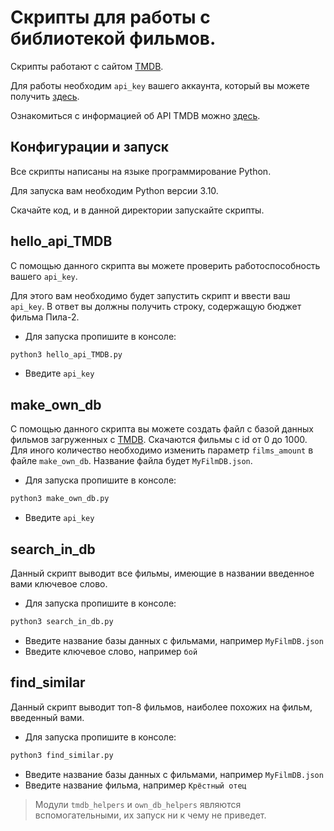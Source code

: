 # Скрипты для работы с библиотекой фильмов. 

Скрипты работают с сайтом [TMDB](https://www.themoviedb.org/).

Для работы необходим `api_key` вашего аккаунта, который вы можете получить [здесь](https://www.themoviedb.org/settings/api).

Ознакомиться с информацией об API TMDB можно [здесь](https://www.themoviedb.org/documentation/api).

## Конфигурации и запуск

Все скрипты написаны на языке программирование Python. 

Для запуска вам необходим Python версии 3.10.

Скачайте код, и в данной директории запускайте скрипты.

## hello_api_TMDB

С помощью данного скрипта вы можете проверить работоспособность вашего `api_key`.

Для этого вам необходимо будет запустить скрипт и ввести ваш `api_key`. В ответ вы должны получить строку, содержащую бюджет фильма Пила-2.

- Для запуска пропишите в консоле:
```bash
python3 hello_api_TMDB.py
```
- Введите `api_key`

## make_own_db

С помощью данного скрипта вы можете создать файл с базой данных фильмов загруженных с [TMDB](https://www.themoviedb.org/).
Скачаются фильмы с id от 0 до 1000. Для иного количество необходимо изменить параметр `films_amount` в файле `make_own_db`.
Название файла будет `MyFilmDB.json`.

- Для запуска пропишите в консоле:
```bash
python3 make_own_db.py
```
- Введите `api_key`

## search_in_db

Данный скрипт выводит все фильмы, имеющие в названии введенное вами ключевое слово.

- Для запуска пропишите в консоле:
```bash
python3 search_in_db.py
```
- Введите название базы данных с фильмами, например `MyFilmDB.json`
- Введите ключевое слово, например `бой`

## find_similar

Данный скрипт выводит топ-8 фильмов, наиболее похожих на фильм, введенный вами.

- Для запуска пропишите в консоле:
```bash
python3 find_similar.py
```
- Введите название базы данных с фильмами, например `MyFilmDB.json`
- Введите название фильма, например `Крёстный отец`

> Модули `tmdb_helpers` и `own_db_helpers` являются вспомогательными, их запуск ни к чему не приведет.